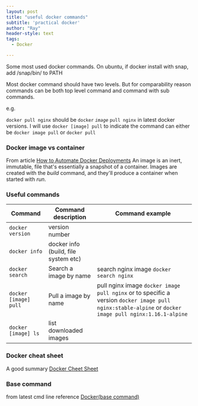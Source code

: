 ```yaml
---
layout: post
title: "useful docker commands"
subtitle: 'practical docker'
author: "Ray"
header-style: text
tags:
  - Docker

---
```


Some most used docker commands.
On ubuntu, if docker install with snap, add /snap/bin/ to PATH

Most docker command should have two levels. But for comparability reason commands can be both top level command and command with sub commands.

e.g.

`docker pull nginx` should be `docker` _`image`_ `pull nginx` in latest docker versions.  I will use `docker [image] pull` to indicate the command can either be `docker image pull` or `docker pull`

### Docker image vs container
From article [How to Automate Docker Deployments](http://paislee.io/how-to-automate-docker-deployments/)
An image is an inert, immutable, file that's essentially a snapshot of a container. Images are created with the *build* command, and they'll produce a container when started with *run*. 

### Useful commands

|Command  	    | Command description	| Command example  	|
| ------------- |-------------        |-----------|
|`docker version`|  version number 	||
|`docker info`| docker info (build, file system etc)  	||
|`docker search`| Search a image by name	|search nginx image `docker search nginx`|
|`docker [image] pull`| Pull a image by name	|pull nginx image `docker image pull nginx` or to specific a version `docker image pull nginx:stable-alpine` or `docker image pull nginx:1.16.1-alpine`|
|`docker [image] ls`| list downloaded images	||

### Docker cheat sheet

A good summary [Docker Cheet Sheet](https://www.docker.com/sites/default/files/d8/2019-09/docker-cheat-sheet.pdf) 

### Base command

from latest cmd line reference [Docker(base command)](https://docs.docker.com/engine/reference/commandline/docker/) 



